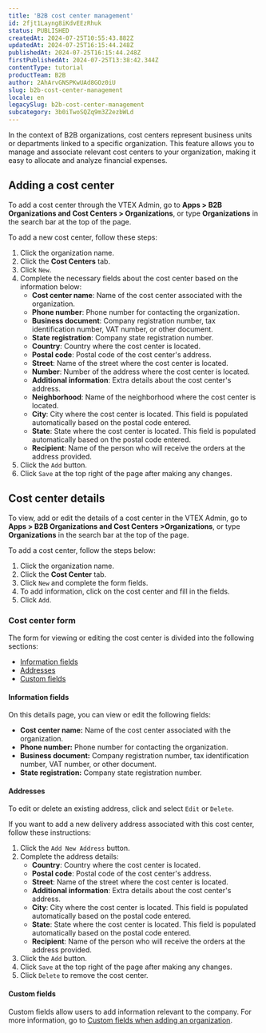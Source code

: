 ```yaml
---
title: 'B2B cost center management'
id: 2fjt1Layng8iKdvEEzRhuk
status: PUBLISHED
createdAt: 2024-07-25T10:55:43.882Z
updatedAt: 2024-07-25T16:15:44.248Z
publishedAt: 2024-07-25T16:15:44.248Z
firstPublishedAt: 2024-07-25T13:38:42.344Z
contentType: tutorial
productTeam: B2B
author: 2AhArvGNSPKwUAd8GOz0iU
slug: b2b-cost-center-management
locale: en
legacySlug: b2b-cost-center-management
subcategory: 3b0iTwoSQZq9m3Z2ezbWLd
---
```


In the context of B2B organizations, cost centers represent business units or departments linked to a specific organization. This feature allows you to manage and associate relevant cost centers to your organization, making it easy to allocate and analyze financial expenses.

## Adding a cost center
To add a cost center through the VTEX Admin, go to **Apps > B2B Organizations and Cost Centers > Organizations**, or type **Organizations** in the search bar at the top of the page.

To add a new cost center, follow these steps:

<ol>
  <li>Click the organization name.</li>
  <li>Click the <strong>Cost Centers</strong> tab.</li>
  <li>Click <code>New</code>.</li>
  <li>
    Complete the necessary fields about the cost center based on the information below:
    <ul>
      <li><strong>Cost center name</strong>: Name of the cost center associated with the organization.</li>
      <li><strong>Phone number</strong>: Phone number for contacting the organization.</li>
      <li><strong>Business document</strong>: Company registration number, tax identification number, VAT number, or other document.</li>
      <li><strong>State registration</strong>: Company state registration number.</li>
      <li><strong>Country</strong>: Country where the cost center is located.</li>
      <li><strong>Postal code</strong>: Postal code of the cost center's address.</li>
      <li><strong>Street</strong>: Name of the street where the cost center is located.</li>
      <li><strong>Number</strong>: Number of the address where the cost center is located.</li>
      <li><strong>Additional information</strong>: Extra details about the cost center's address.</li>
      <li><strong>Neighborhood</strong>: Name of the neighborhood where the cost center is located.</li>
      <li><strong>City</strong>: City where the cost center is located. This field is populated automatically based on the postal code entered.</li>
      <li><strong>State</strong>: State where the cost center is located. This field is populated automatically based on the postal code entered.</li>
      <li><strong>Recipient</strong>: Name of the person who will receive the orders at the address provided.</li>
    </ul>
  </li>
  <li>Click the <code>Add</code> button.</li>
  <li>Click <code>Save</code> at the top right of the page after making any changes.</li>
</ol>

## Cost center details
To view, add or edit the details of a cost center in the VTEX Admin, go to **Apps > B2B Organizations and Cost Centers >Organizations**, or type **Organizations** in the search bar at the top of the page.

To add a cost center, follow the steps below:

1. Click the organization name.
2. Click the **Cost Center** tab.
3. Click `New` and complete the form fields.
4. To add information, click on the cost center and fill in the fields.
5. Click `Add`. 

### Cost center form
The form for viewing or editing the cost center is divided into the following sections:
- [Information fields](#information-fields)
- [Addresses](#addresses)
- [Custom fields](#custom-fields)

#### Information fields
On this details page, you can view or edit the following fields:
- **Cost center name:** Name of the cost center associated with the organization.
- **Phone number:** Phone number for contacting the organization.
- **Business document:** Company registration number, tax identification number, VAT number, or other document.
- **State registration:** Company state registration number.

#### Addresses
To edit or delete an existing address, click<i class="fas fa-ellipsis-v" aria-hidden="true"></i> and select `Edit` or `Delete`.

If you want to add a new delivery address associated with this cost center, follow these instructions:

<ol>
  <li>Click the <code>Add New Address</code> button.</li>
  <li>
    Complete the address details:
    <ul>
      <li><strong>Country</strong>: Country where the cost center is located.</li>
      <li><strong>Postal code</strong>: Postal code of the cost center's address.</li>
      <li><strong>Street</strong>: Name of the street where the cost center is located.</li>
      <li><strong>Additional information</strong>: Extra details about the cost center's address.</li>
      <li><strong>City</strong>: City where the cost center is located. This field is populated automatically based on the postal code entered.</li>
      <li><strong>State</strong>: State where the cost center is located. This field is populated automatically based on the postal code entered.</li>
      <li><strong>Recipient</strong>: Name of the person who will receive the orders at the address provided.</li>
    </ul>
  </li>
  <li>Click the <code>Add</code> button.</li>
  <li>Click <code>Save</code> at the top right of the page after making any changes.</li>
  <li>Click <code>Delete</code> to remove the cost center.</li>
</ol>

#### Custom fields
Custom fields allow users to add information relevant to the company. For more information, go to [Custom fields when adding an organization](https://help.vtex.com/en/tutorial/campos-personalizados-no-cadastro-de-organizacao--2MqEVusOvcbqagNwOuHA7f).

